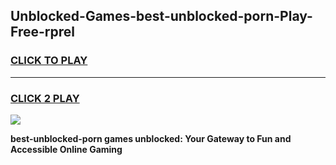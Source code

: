 
## Unblocked-Games-best-unblocked-porn-Play-Free-rprel
<h3>
<a href="https://premium76.site?title=best-unblocked-porn&ref=10A">CLICK TO PLAY</a></h3>
<hr>

<h3>
<a href="https://premium76.site?title=best-unblocked-porn&ref=10A">CLICK 2 PLAY</a>
  
</h3>

<a href="https://premium76.site?title=best-unblocked-porn&ref=10A"><img src="https://clearcache.store/games.png"></a>


**best-unblocked-porn games unblocked: Your Gateway to Fun and Accessible Online Gaming**
